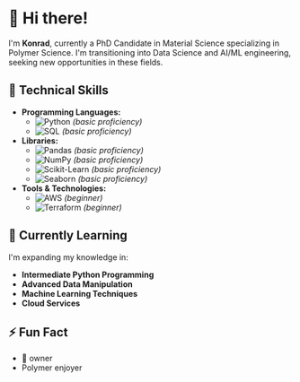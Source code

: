 # 👋 Hi there!

I'm **Konrad**, currently a PhD Candidate in Material Science specializing in Polymer Science. I'm transitioning into Data Science and AI/ML engineering, seeking new opportunities in these fields. 

## 🔧 Technical Skills

- **Programming Languages:**
  - ![Python](https://img.shields.io/badge/Python-3776AB?logo=python&logoColor=white)  *(basic proficiency)*
  - ![SQL](https://img.shields.io/badge/SQL-4479A1?logo=postgresql&logoColor=white)  *(basic proficiency)*
- **Libraries:**
  - ![Pandas](https://img.shields.io/badge/Pandas-150458?logo=pandas&logoColor=white) *(basic proficiency)*
  - ![NumPy](https://img.shields.io/badge/NumPy-013243?logo=numpy&logoColor=white) *(basic proficiency)*
  - ![Scikit-Learn](https://img.shields.io/badge/Scikit--Learn-F7931E?logo=scikit-learn&logoColor=white) *(basic proficiency)*
  - ![Seaborn](https://img.shields.io/badge/Seaborn-3776AB?logo=seaborn&logoColor=white) *(basic proficiency)*
- **Tools & Technologies:**
  - ![AWS](https://img.shields.io/badge/AWS-232F3E?logo=amazon-aws&logoColor=white) *(beginner)*
  - ![Terraform](https://img.shields.io/badge/Terraform-623CE4?logo=terraform&logoColor=white) *(beginner)*

## 🌱 Currently Learning

I'm expanding my knowledge in:

- **Intermediate Python Programming** 
- **Advanced Data Manipulation** 
- **Machine Learning Techniques** 
- **Cloud Services**

## ⚡ Fun Fact
- :poodle: owner
- Polymer enjoyer
